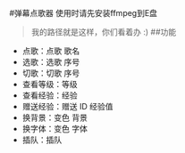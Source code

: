 #弹幕点歌器
使用时请先安装ffmpeg到E盘
>我的路径就是这样，你们看着办 :)
##功能
- 点歌：点歌 歌名
- 选歌：选歌 序号
- 切歌：切歌 序号
- 查看等级：等级
- 查看经验：经验
- 赠送经验：赠送 ID 经验值
- 换背景：变色 背景
- 换字体：变色 字体
- 插队：插队
